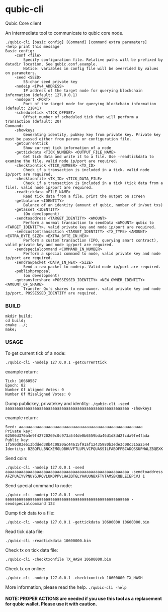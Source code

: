 # qubic-cli

Qubic Core client

An intermediate tool to communicate to qubic core node.
```
./qubic-cli [basic config] [Command] [command extra parameters]
-help print this message
Basic config:
	-conf <file>
		Specify configuration file. Relative paths will be prefixed by datadir location. See qubic.conf.example.
		Notice: variables in config file will be overrided by values on parameters.
	-seed <SEED>
		55-char seed private key
	-nodeip <IPv4_ADDRESS>
		IP address of the target node for querying blockchain information (default: 127.0.0.1)
	-nodeport <PORT>
		Port of the target node for querying blockchain information (default: 21841)
	-scheduletick <TICK_OFFSET>
		Offset number of scheduled tick that will perform a transaction (default: 20)
Command:
	-showkeys
		Generating identity, pubkey key from private key. Private key must be passed either from params or configuration file.
	-getcurrenttick
		Show current tick information of a node
	-gettickdata <TICK_NUMBER> <OUTPUT_FILE_NAME>
		Get tick data and write it to a file. Use -readtickdata to examine the file. valid node ip/port are required.
	-checktxontick <TICK_NUMBER> <TX_ID>
		Check if a transaction is included in a tick. valid node ip/port are required.
	-checktxonfile <TX_ID> <TICK_DATA_FILE>
		Check if a transaction is included in a tick (tick data from a file). valid node ip/port are required.
	-readtickdata <FILE_NAME>
		Read tick data from a file, print the output on screen
	-getbalance <IDENTITY>
		Balance of an identity (amount of qubic, number of in/out txs)
	-getasset <IDENTITY>
		(On development)
	-sendtoaddress <TARGET_IDENTITY> <AMOUNT>
		Perform a normal transaction to sendData <AMOUNT> qubic to <TARGET_IDENTITY>. valid private key and node ip/port are required.
	-sendcustomtransaction <TARGET_IDENTITY> <TX_TYPE> <AMOUNT> <EXTRA_BYTE_SIZE> <EXTRA_BYTE_IN_HEX>
		Perform a custom transaction (IPO, querying smart contract), valid private key and node ip/port are required.
	-sendspecialcommand <COMMAND_IN_NUMBER> 
		Perform a special command to node, valid private key and node ip/port are required.	
	-sendrawpacket <DATA_IN_HEX> <SIZE>
		Send a raw packet to nodeip. Valid node ip/port are required.
	-publishproposal 
		(on development)
	-qxtransfershare <POSSESSED_IDENTITY> <NEW_OWNER_IDENTITY> <AMOUNT_OF_SHARE>
		Transfer Qx's shares to new owner. valid private key and node ip/port, POSSESSED_IDENTITY are required.
```

### BUILD
```
mkdir build;
cd build;
cmake ../;
make;
```


### USAGE
To get current tick of a node:

`./qubic-cli -nodeip 127.0.0.1 -getcurrenttick`

example return:
```
Tick: 10660587
Epoch: 82
Number Of Aligned Votes: 0
Number Of Misaligned Votes: 0
```

Dump publickey, privatekey and identity:
`./qubic-cli -seed aaaaaaaaaaaaaaaaaaaaaaaaaaaaaaaaaaaaaaaaaaaaaaaaaaaaaaa -showkeys`

example return:
```
Seed: aaaaaaaaaaaaaaaaaaaaaaaaaaaaaaaaaaaaaaaaaaaaaaaaaaaaaaa
Private key: 62506d370a4e9f42720269c0c973a544de0b6559bda46d1d8dd2fcda9fe4fada
Public key: 1f590d03e613bdded38b4c0820ac44615f91af12435980b3ede3c08c315a2544
Identity: BZBQFLLBNCXEMGLOBHUVFTLUPLVCPQUASSILFABOFFBCADQSSUPNWLZBQEXK
```

Send coin:

`./qubic-cli -nodeip 127.0.0.1 -seed aaaaaaaaaaaaaaaaaaaaaaaaaaaaaaaaaaaaaaaaaaaaaaaaaaaaaaa -sendtoaddress AFZPUAIYVPNUYGJRQVLUKOPPVLHAZQTGLYAAUUNBXFTVTAMSBKQBLEIEPCVJ 1`

Send special command to node:

`./qubic-cli -nodeip 127.0.0.1 -seed aaaaaaaaaaaaaaaaaaaaaaaaaaaaaaaaaaaaaaaaaaaaaaaaaaaaaaa -sendspecialcommand 123`

Dump tick data to a file:

`./qubic-cli -nodeip 127.0.0.1 -gettickdata 10600000 10600000.bin`

Read tick data file:

`./qubic-cli -readtickdata 10600000.bin`

Check tx on tick data file:

`./qubic-cli -checktxonfile TX_HASH 10600000.bin`

Check tx on online:

`./qubic-cli -nodeip 127.0.0.1 -checktxontick 10600000 TX_HASH`

More information, please read the help. `./qubic-cli -help`

#### NOTE: PROPER ACTIONS are needed if you use this tool as a replacement for qubic wallet. Please use it with caution.
